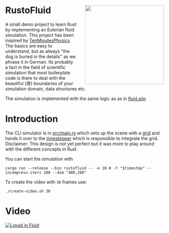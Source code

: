 <img src="docs/logo-mod.png" style="margin-left: 20pt; width: 250px; margin-top:30pt" align="right">
<h1>RustoFluid</h1>

A small demo project to learn Rust by implementing an Eulerian fluid simulation.
This project has been inspired by
[TenMinutesPhysics](https://matthias-research.github.io/pages/tenMinutePhysics/index.html).
The basics are easy to understand, but as always "the dog is buried in the
details" as we phrase it in German. Its probably a fact in the field of
scientific simulation that most boilerplate code is there to deal with the
beautiful (😨) boundaries of your simulation domain, data structures etc.

The simulation is implemented with the same logic as as in
[fluid.sim](https://github.com/matthias-research/pages/blob/master/tenMinutePhysics/17-fluidSim.html).

# Introduction

The CLI simulator is in [src/main.rs](src/main.rs) which sets up the scene with
a [grid](src/solver/grid.rs) and hands it over to the
[timestepper](src/solver/timestepper.rs) which is responsible to integrate the
grid. Disclaimer: This design is not yet perfect but it was more to play around
with the different concepts in Rust.

You can start the simulation with

```shell
cargo run --release --bin rustofluid -- -e 10.0 -t "$timestep" --incompress-iters 100 --dim "400,200"
```

To create the video with `30` frames use:

```shell
./create-video.sh 30
```

# Video

[![Liquid in Fluid](docs/frame-example.png)](https://www.youtube.com/watch?v=I1DTGRb3dvA)
